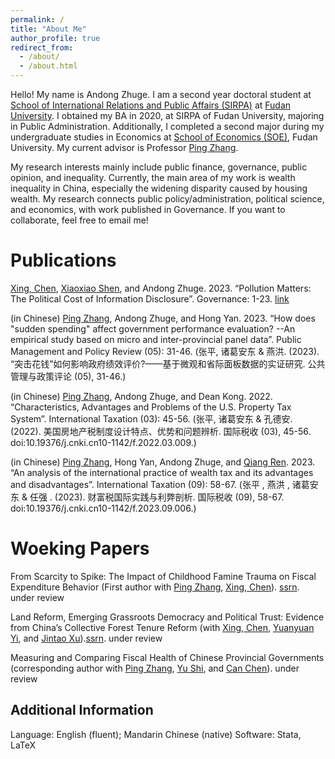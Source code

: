 ```yaml
---
permalink: /
title: "About Me"
author_profile: true
redirect_from: 
  - /about/
  - /about.html
---
```


Hello! My name is Andong Zhuge. I am a second year doctoral student at [School of International Relations and Public Affairs (SIRPA)](https://sirpa-en.fudan.edu.cn) at [Fudan University](https://www.fudan.edu.cn/en/). I obtained my BA in 2020, at SIRPA of Fudan University, majoring in Public Administration. Additionally, I completed a second major during my undergraduate studies in Economics at [School of Economics (SOE)](https://econ.fudan.edu.cn/en/), Fudan University. My current advisor is Professor [Ping Zhang](https://faculty.fudan.edu.cn/zhangping1234/zh_CN/index.htm). 

My research interests mainly include public finance, governance, public opinion, and inequality. Currently, the main area of my work is wealth inequality in China, especially the widening disparity caused by housing wealth. My research connects public policy/administration, political science, and economics, with work published in Governance. If you want to collaborate, feel free to email me!

Publications
======
[Xing, Chen](https://xingchen0123.github.io), [Xiaoxiao Shen](https://xiaoxiaoshen.co), and Andong Zhuge. 2023. “Pollution Matters: The Political Cost of Information Disclosure”. Governance: 1-23. [link](https://onlinelibrary.wiley.com/doi/10.1111/gove.12847)

(in Chinese) [Ping Zhang](https://faculty.fudan.edu.cn/zhangping1234/zh_CN/index.htm), Andong Zhuge, and Hong Yan. 2023. “How does "sudden spending" affect government performance evaluation? --An empirical study based on micro and inter-provincial panel data”. Public Management and Policy Review (05): 31-46. (张平, 诸葛安东 &  燕洪. (2023). “突击花钱”如何影响政府绩效评价?——基于微观和省际面板数据的实证研究. 公共管理与政策评论 (05), 31-46.)

(in Chinese) [Ping Zhang](https://faculty.fudan.edu.cn/zhangping1234/zh_CN/index.htm), Andong Zhuge, and Dean Kong. 2022. “Characteristics, Advantages and Problems of the U.S. Property Tax System”. International Taxation (03): 45-56. (张平, 诸葛安东 &  孔德安. (2022). 美国房地产税制度设计特点、优势和问题辨析. 国际税收 (03), 45-56. doi:10.19376/j.cnki.cn10-1142/f.2022.03.009.)

(in Chinese) [Ping Zhang](https://faculty.fudan.edu.cn/zhangping1234/zh_CN/index.htm), Hong Yan, Andong Zhuge, and [Qiang Ren](https://spft.cufe.edu.cn/info/1049/5199.htm). 2023. “An analysis of the international practice of wealth tax and its advantages and disadvantages”. International Taxation (09): 58-67. (张平 , 燕洪 , 诸葛安东 &  任强 . (2023). 财富税国际实践与利弊剖析. 国际税收 (09), 58-67. doi:10.19376/j.cnki.cn10-1142/f.2023.09.006.)




Woeking Papers
======
From Scarcity to Spike: The Impact of Childhood Famine Trauma on Fiscal Expenditure Behavior (First author with [Ping Zhang](https://faculty.fudan.edu.cn/zhangping1234/zh_CN/index.htm), [Xing, Chen](https://xingchen0123.github.io)). [ssrn](https://papers.ssrn.com/sol3/papers.cfm?abstract_id=4646240). under review

Land Reform, Emerging Grassroots Democracy and Political Trust: Evidence from China’s Collective Forest Tenure Reform (with [Xing, Chen](https://xingchen0123.github.io), [Yuanyuan Yi](https://nsd.pku.edu.cn/szdw/yjyxl/y6/515466.htm#), and [Jintao Xu](https://nsd.pku.edu.cn/szdw/qzjs/x/262188.htm)).[ssrn](https://papers.ssrn.com/sol3/papers.cfm?abstract_id=4569967). under review

Measuring and Comparing Fiscal Health of Chinese Provincial Governments (corresponding author with [Ping Zhang](https://faculty.fudan.edu.cn/zhangping1234/zh_CN/index.htm), [Yu Shi](https://hps.unt.edu/kelly-shi-phd), and [Can Chen](https://aysps.gsu.edu/profile/can-chen/)). under review


Additional Information
------
Language: English (fluent); Mandarin Chinese (native)
Software: Stata, LaTeX

